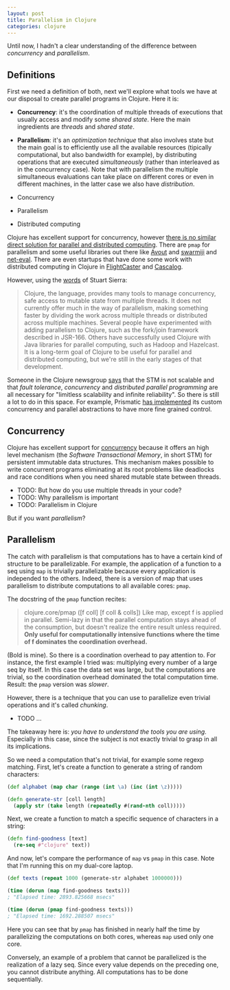 ```yaml
---
layout: post
title: Parallelism in Clojure
categories: clojure
---
```


Until now, I hadn't a clear understanding of the difference between *concurrency* and *parallelism*. 

## Definitions ##

First we need a definition of both, next we'll explore what tools we have at our disposal to create parallel programs in Clojure. Here it is:

- **Concurrency**: it's the coordination of multiple threads of executions that usually access and modify some *shared state*. Here the main ingredients are *threads* and *shared state*.
- **Parallelism**: it's an *optimization technique* that also involves state but the main goal is to efficiently use all the available resources (tipically computational, but also bandwidth for example), by distributing operations that are executed *simultaneously* (rather than interleaved as in the concurrency case). Note that with parallelism the multiple simultaneous evaluations can take place on different cores or even in different machines, in the latter case we also have *distribution*.

- Concurrency
- Parallelism
- Distributed computing

Clojure has excellent support for concurrency, however [there is no similar direct solution for parallel and distributed computing](https://groups.google.com/d/msg/clojure/o0D-SV2opAY/1IyCgSQqUHEJ). There are `pmap` for parallelism and some useful libraries out there like [Avout](http://avout.io/) and [swarmiji](https://github.com/amitrathore/swarmiji) and [net-eval](http://nakkaya.com/net-eval.html). There are even startups that have done some work with distributed computing in Clojure in [FlightCaster](http://www.datawrangling.com/how-flightcaster-squeezes-predictions-from-flight-data) and [Cascalog](http://nathanmarz.com/blog/introducing-cascalog-a-clojure-based-query-language-for-hado.html).

However, using the [words](https://groups.google.com/d/msg/clojure/TIIH0ZOUKwA/YGbuW6y4BVQJ) of Stuart Sierra:

> Clojure, the language, provides many tools to manage concurrency, safe access to mutable state from multiple threads. It does not currently offer much in the way of parallelism, making something faster by dividing the work across multiple threads or distributed across multiple machines. Several people have experimented with adding parallelism to Clojure, such as the fork/join framework described in JSR-166. Others have successfully used Clojure with Java libraries for parallel computing, such as Hadoop and Hazelcast. It is a long-term goal of Clojure to be useful for parallel and distributed computing, but we're still in the early stages of that development.

Someone in the Clojure newsgroup [says](https://groups.google.com/d/msg/clojure/o0D-SV2opAY/JPjuInyKjw8J) that the STM is not scalable and that *fault tolerance*, *concurrency* and *distributed parallel programming* are all necessary for "limitless scalability and infinite reliability". So there is still a lot to do in this space. For example, Prismatic [has implemented](http://blog.getprismatic.com/blog/2012/4/5/software-engineering-at-prismatic.html) its custom concurrency and parallel abstractions to have more fine grained control.

## Concurrency ##

Clojure has excellent support for [concurrency](http://clojure.org/state) because it offers an high level mechanism (the *Software Transactional Memory*, in short STM) for persistent immutable data structures. This mechanism makes possible to write concurrent programs eliminating at its root problems like deadlocks and race conditions when you need shared mutable state between threads.

- TODO: But how do you use multiple threads in your code?
- TODO: Why parallelism is important
- TODO: Parallelism in Clojure

But if you want *parallelism*? 

## Parallelism

The catch with parallelism is that computations has to have a certain kind of structure to be parallelizable. For example, the application of a function to a seq using `map` is trivially parallelizable because every application is independed to the others. Indeed, there is a version of map that uses parallelism to distribute computations to all available cores: `pmap`. 

The docstring of the `pmap` function recites:

> clojure.core/pmap
> ([f coll] [f coll & colls])
>  Like map, except f is applied in parallel. Semi-lazy in that the
>  parallel computation stays ahead of the consumption, but doesn't
>  realize the entire result unless required. **Only useful for
>  computationally intensive functions where the time of f dominates
>  the coordination overhead.**

(Bold is mine). So there is a coordination overhead to pay attention to. For instance, the first example I tried was: multiplying every number of a large seq by itself. In this case the data set was large, but the computations are trivial, so the coordination overhead dominated the total computation time. Result: the `pmap` version was *slower*.

However, there is a technique that you can use to parallelize even trivial operations and it's called *chunking*. 

- TODO ...

The takeaway here is: *you have to understand the tools you are using*. Especially in this case, since the subject is not exactly trivial to grasp in all its implications.

So we need a computation that's not trivial, for example some regexp matching. First, let's create a function to generate a string of random characters:

```clojure
(def alphabet (map char (range (int \a) (inc (int \z)))))

(defn generate-str [coll length]
  (apply str (take length (repeatedly #(rand-nth coll)))))

```

Next, we create a function to match a specific sequence of characters in a string:

```clojure
(defn find-goodness [text]
  (re-seq #"clojure" text))

```

And now, let's compare the performance of `map` vs `pmap` in this case. Note that I'm running this on my dual-core laptop.

```clojure
(def texts (repeat 1000 (generate-str alphabet 1000000)))

(time (dorun (map find-goodness texts)))
; "Elapsed time: 2893.825668 msecs"

(time (dorun (pmap find-goodness texts)))
; "Elapsed time: 1692.288507 msecs"
```

Here you can see that by `pmap` has finished in nearly half the time by parallelizing the computations on both cores, whereas `map` used only one core.

Conversely, an example of a problem that cannot be parallelized is the realization of a lazy seq. Since every value depends on the preceding one, you cannot distribute anything. All computations has to be done sequentially.
